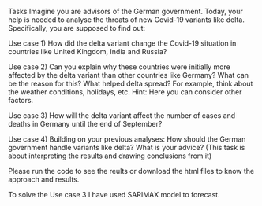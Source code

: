 Tasks
Imagine you are advisors of the German government. Today, your help is needed to analyse the threats of new Covid-19 variants like delta. Specifically, you are supposed to find out:

Use case 1) How did the delta variant change the Covid-19 situation in countries like United Kingdom, India and Russia?

Use case 2) Can you explain why these countries were initially more affected by the delta variant than other countries like Germany? What can be the reason for this? What helped delta spread? For example, think about the weather conditions, holidays, etc. Hint: Here you can consider other factors.

Use case 3) How will the delta variant affect the number of cases and deaths in Germany until the end of September?

Use case 4) Building on your previous analyses: How should the German government handle variants like delta? What is your advice? (This task is about interpreting the results and drawing conclusions from it)

Please run the code to see the reults or download the html files to know the approach and results.

To solve the Use case 3 I have used SARIMAX model to forecast.
